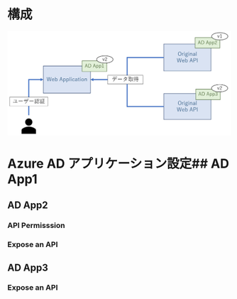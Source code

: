 # 構成
![](./_images/2021-04-13-23-01-33.png)
# Azure AD アプリケーション設定## AD App1

## AD App2
### API Permisssion
### Expose an API

## AD App3
### Expose an API

